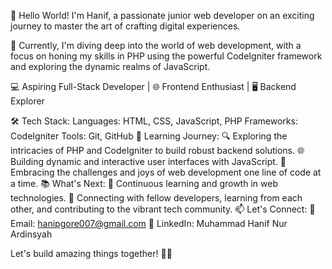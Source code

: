 👋 Hello World! I'm Hanif, a passionate junior web developer on an exciting journey to master the art of crafting digital experiences.

🚀 Currently, I'm diving deep into the world of web development, with a focus on honing my skills in PHP using the powerful CodeIgniter framework and exploring the dynamic realms of JavaScript.

💻 Aspiring Full-Stack Developer | 🌐 Frontend Enthusiast | 🖥️ Backend Explorer

🛠️ Tech Stack:
Languages: HTML, CSS, JavaScript, PHP
Frameworks: CodeIgniter
Tools: Git, GitHub
🌱 Learning Journey:
🔍 Exploring the intricacies of PHP and CodeIgniter to build robust backend solutions.
🌐 Building dynamic and interactive user interfaces with JavaScript.
🚀 Embracing the challenges and joys of web development one line of code at a time.
📚 What's Next:
🌈 Continuous learning and growth in web technologies.
🤝 Connecting with fellow developers, learning from each other, and contributing to the vibrant tech community.
📫 Let's Connect:
📧 Email: hanipgore007@gmail.com
🔗 LinkedIn: Muhammad Hanif Nur Ardinsyah

Let's build amazing things together! 🚀✨

